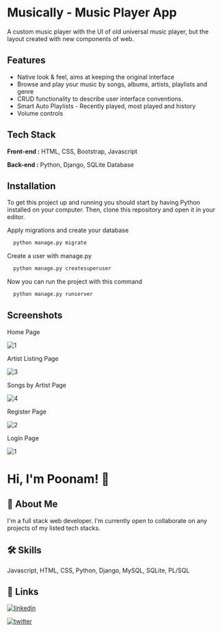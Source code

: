# Musically - Music Player App

A custom music player with the UI of old universal music player, but the layout created with new components of web.

## Features

- Native look & feel, aims at keeping the original interface
- Browse and play your music by songs, albums, artists, playlists and genre
- CRUD functionality to describe user interface conventions.
- Smart Auto Playlists - Recently played, most played and history
- Volume controls

## Tech Stack

**Front-end :**  HTML, CSS, Bootstrap, Javascript

**Back-end :** Python, Django, SQLite Database




## Installation

To get this project up and running you should start by having Python installed on your computer. Then, clone this repository and open it in your editor. 

Apply migrations and create your database
```bash
  python manage.py migrate
```
Create a user with manage.py
```bash
  python manage.py createsuperuser
```
Now you can run the project with this command
```bash
  python manage.py runserver
```
## Screenshots

Home Page

![1](https://user-images.githubusercontent.com/106222157/231010163-da53e23d-9d99-414d-8f22-a1b84c6dd8b0.png)

Artist Listing Page

![3](https://user-images.githubusercontent.com/106222157/231246623-d2ffdb59-3e7d-4cb5-92d6-ac78fcdb2006.png)

Songs by Artist Page

![4](https://user-images.githubusercontent.com/106222157/231249176-e0bca74b-827d-4def-95bb-82918b432ebd.png)

Register Page

![2](https://user-images.githubusercontent.com/106222157/230985312-8d17a7b9-c804-4ed9-8eef-87202cdc339a.png)

Login Page

![1](https://user-images.githubusercontent.com/106222157/230985111-53e81d7d-cdaa-4f3b-8ec1-4998aa8933d0.png)

# Hi, I'm Poonam! 👋

## 🚀 About Me
I'm a full stack web developer. I'm currently open to collaborate on any projects of my listed tech stacks.


## 🛠 Skills
Javascript, HTML, CSS, Python, Django, MySQL, SQLite, PL/SQL


## 🔗 Links
[![linkedin](https://img.shields.io/badge/linkedin-0A66C2?style=for-the-badge&logo=linkedin&logoColor=white)](https://www.linkedin.com/in/poonamkashide)

[![twitter](https://img.shields.io/badge/twitter-1DA1F2?style=for-the-badge&logo=twitter&logoColor=white)](https://twitter.com/poonamkashide)

